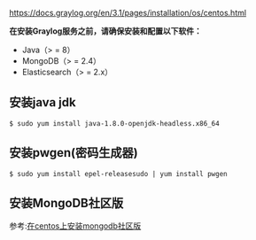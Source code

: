 https://docs.graylog.org/en/3.1/pages/installation/os/centos.html   

**在安装Graylog服务之前，请确保安装和配置以下软件：**
* Java（> = 8）
* MongoDB（> = 2.4）
* Elasticsearch（> = 2.x）

## 安装java jdk
`$ sudo yum install java-1.8.0-openjdk-headless.x86_64`

## 安装pwgen(密码生成器)
`$ sudo yum install epel-releasesudo | yum install pwgen`

## 安装MongoDB社区版

参考:[在centos上安装mongodb社区版](https://www.puhua.net/blog/posts/2019/12/14/%E5%9C%A8CentOS%E4%B8%8A%E5%AE%89%E8%A3%85MongoDB%E7%A4%BE%E5%8C%BA%E7%89%88.html)


